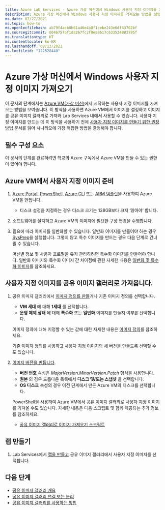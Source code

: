 ```yaml
---
title: Azure Lab Services - Azure 가상 머신에서 Windows 사용자 지정 이미지를 가져오는 방법
description: Azure 가상 머신에서 Windows 사용자 지정 이미지를 가져오는 방법을 설명합니다.
ms.date: 07/27/2021
ms.topic: how-to
ms.openlocfilehash: ab79f4acb0b61a46e4a8f1cebe243e6df43702bf
ms.sourcegitcommit: 0046757af1da267fc2f0e88617c633524883795f
ms.translationtype: HT
ms.contentlocale: ko-KR
ms.lasthandoff: 08/13/2021
ms.locfileid: "122528440"
---
```

# <a name="bring-a-windows-custom-image-from-an-azure-virtual-machine"></a>Azure 가상 머신에서 Windows 사용자 지정 이미지 가져오기

이 문서의 단계에서는 [Azure VM(가상 머신)](https://azure.microsoft.com/services/virtual-machines/)에서 시작하는 사용자 지정 이미지를 가져오는 방법을 보여줍니다.  이 방식을 사용하면 Azure VM에서 이미지를 설정하고 이미지를 공유 이미지 갤러리로 가져와 Lab Services 내에서 사용할 수 있습니다.  사용자 지정 이미지를 만드는 데 이 방식을 사용하기 전에 [사용자 지정 이미지를 만들기 위한 권장 방법](approaches-for-custom-image-creation.md) 문서를 읽어 시나리오에 가장 적합한 방법을 결정해야 합니다.

## <a name="prerequisites"></a>필수 구성 요소

이 문서의 단계를 완료하려면 학교의 Azure 구독에서 Azure VM을 만들 수 있는 권한이 있어야 합니다.

## <a name="prepare-a-custom-image-on-an-azure-vm"></a>Azure VM에서 사용자 지정 이미지 준비

1. [Azure Portal](../virtual-machines/windows/quick-create-portal.md), [PowerShell](../virtual-machines/windows/quick-create-powershell.md), [Azure CLI](../virtual-machines/windows/quick-create-cli.md) 또는 [ARM 템플릿](../virtual-machines/windows/quick-create-template.md)을 사용하여 Azure VM을 만듭니다.
    
    - 디스크 설정을 지정하는 경우 디스크 크기는 128GB보다 크지 ‘않아야’ 합니다.
    
1. 소프트웨어를 설치하고 Azure VM의 이미지에 필요한 구성 변경을 수행합니다.

1. 필요에 따라 이미지를 일반화할 수 있습니다. 일반화 이미지를 만들어야 하는 경우 [SysPrep](../virtual-machines/generalize.md#windows)을 실행합니다.  그렇지 않고 특수 이미지를 만드는 경우 다음 단계로 건너뛸 수 있습니다.

    머신별 정보 및 사용자 프로필을 유지 관리하려면 특수화 이미지를 만들어야 합니다.  일반화 이미지와 특수화 이미지 간 차이점에 관한 자세한 내용은 [일반화 및 특수화 이미지](../virtual-machines/shared-image-galleries.md#generalized-and-specialized-images)를 참조하세요.

## <a name="import-the-custom-image-into-a-shared-image-gallery"></a>사용자 지정 이미지를 공유 이미지 갤러리로 가져옵니다.

1. 공유 이미지 갤러리에서 [이미지 정의를 만들](../virtual-machines/windows/shared-images-portal.md#create-an-image-definition)거나 기존 이미지 정의를 선택합니다.
     - **VM 세대** 에 대해 **1세대** 를 선택합니다.
     - **운영 체제 상태** 에 대해 **특수화** 또는 **일반화** 이미지를 만들지 여부를 선택합니다.

    이미지 정의에 대해 지정할 수 있는 값에 대한 자세한 내용은 [이미지 정의](../virtual-machines/shared-image-galleries.md#image-definitions)를 참조하세요. 
    
    기존 이미지 정의를 사용하고 사용자 지정 이미지의 새 버전을 만들도록 선택할 수도 있습니다.
    
1. [이미지 버전을 만듭니다](../virtual-machines/windows/shared-images-portal.md#create-an-image-version).
    - **버전 번호** 속성은 *MajorVersion.MinorVersion.Patch* 형식을 사용합니다.   
    - **원본** 의 경우 드롭다운 목록에서 **디스크 및/또는 스냅샷** 을 선택합니다.
    - **OS 디스크** 속성의 경우 이전 단계에서 만든 Azure VM의 디스크를 선택합니다.

    PowerShell을 사용하여 Azure VM에서 공유 이미지 갤러리로 사용자 지정 이미지를 가져올 수도 있습니다.  자세한 내용은 다음 스크립트 및 함께 제공되는 추가 정보를 참조하세요.
    - [공유 이미지 갤러리로 이미지 가져오기 스크립트](https://github.com/Azure/azure-devtestlab/tree/master/samples/ClassroomLabs/Scripts/BringImageToSharedImageGallery/)

## <a name="create-a-lab"></a>랩 만들기

1. Lab Services에서 [랩을 만들고](tutorial-setup-classroom-lab.md) 공유 이미지 갤러리에서 사용자 지정 이미지를 선택합니다.

## <a name="next-steps"></a>다음 단계

* [공유 이미지 갤러리 개요](../virtual-machines/shared-image-galleries.md)
* [공유 이미지 갤러리 연결 또는 분리](how-to-attach-detach-shared-image-gallery.md)
* [공유 이미지 갤러리를 사용하는 방법](how-to-use-shared-image-gallery.md)